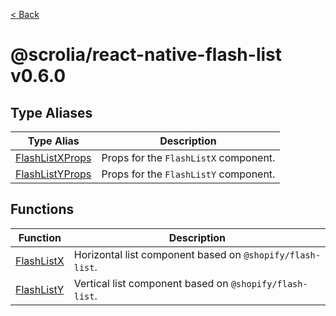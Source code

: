 [< Back](../../README.md)

# @scrolia/react-native-flash-list v0.6.0

## Type Aliases

| Type Alias | Description |
| ------ | ------ |
| [FlashListXProps](type-aliases/FlashListXProps.md) | Props for the `FlashListX` component. |
| [FlashListYProps](type-aliases/FlashListYProps.md) | Props for the `FlashListY` component. |

## Functions

| Function | Description |
| ------ | ------ |
| [FlashListX](functions/FlashListX.md) | Horizontal list component based on `@shopify/flash-list`. |
| [FlashListY](functions/FlashListY.md) | Vertical list component based on `@shopify/flash-list`. |
